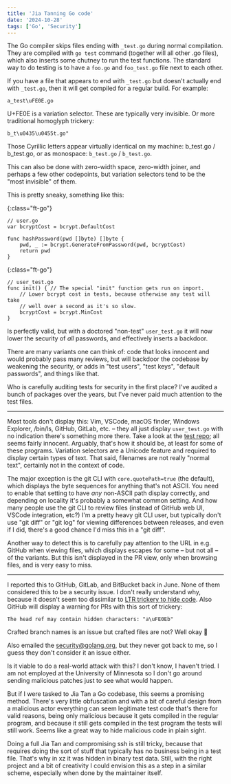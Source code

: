 ```yaml
---
title: 'Jia Tanning Go code'
date: '2024-10-28'
tags: ['Go', 'Security']
---
```


The Go compiler skips files ending with `_test.go` during normal compilation.
They are compiled with `go test` command (together will all other .go files),
which also inserts some chutney to run the test functions. The standard way to
do testing is to have a `foo.go` and `foo_test.go` file next to each other.

If you have a file that appears to end with `_test.go` but doesn't actually end
with `_test.go`, then it will get compiled for a regular build. For example:

    a_test\uFE0E.go

U+FE0E is a variation selector. These are typically very invisible. Or more
traditional homoglyph trickery:

    b_t\u0435\u0455t.go"

Those Cyrillic letters appear virtually identical on my machine: b_tеѕt.go /
b_test.go, or as monospace: `b_tеѕt.go` / `b_test.go`.

This can also be done with zero-width space, zero-width joiner, and perhaps a
few other codepoints, but variation selectors tend to be the "most invisible" of
them.

This is pretty sneaky, something like this:

{:class="ft-go"}

    // user.go
    var bcryptCost = bcrypt.DefaultCost

    func hashPassword(pwd []byte) []byte {
        pwd, _ := bcrypt.GenerateFromPassword(pwd, bcryptCost)
        return pwd
    }

{:class="ft-go"}

    // user_test.go
    func init() { // The special "init" function gets run on import.
        // Lower bcrypt cost in tests, because otherwise any test will take
        // well over a second as it's so slow.
        bcryptCost = bcrypt.MinCost
    }


Is perfectly valid, but with a doctored "non-test" `user_test.go` it will now
lower the security of *all* passwords, and effectively inserts a backdoor.

There are many variants one can think of: code that looks innocent and would
probably pass many reviews, but will backdoor the codebase by weakening the
security, or adds in "test users", "test keys", "default passwords", and things
like that.

Who is carefully auditing tests for security in the first place? I've audited a
bunch of packages over the years, but I've never paid much attention to the test
files.

---

Most tools don't display this: Vim, VSCode, macOS finder, Windows Explorer,
/bin/ls, GitHub, GitLab, etc. – they all just display `user_test.go` with no
indication there's something more there. Take a look at the [test repo]; all
seems fairly innocent. Arguably, that's how it should be, at least for some of
these programs. Variation selectors are a Unicode feature and required to
display certain types of text. That said, filenames are not really "normal
text", certainly not in the context of code.

[test repo]: https://github.com/arp242/test

The major exception is the git CLI with `core.quotePath=true` (the default),
which displays the byte sequences for anything that's not ASCII. You need to
enable that setting to have *any* non-ASCII path display correctly, and
depending on locality it's probably a somewhat common setting. And how many
people use the git CLI to review files (instead of GitHub web UI, VSCode
integration, etc?) I'm a pretty heavy git CLI user, but typically don't use "git
diff" or "git log" for viewing differences between releases, and even if I did,
there's a good chance I'd miss this in a "git diff".

Another way to detect this is to carefully pay attention to the URL in e.g.
GitHub when viewing files, which displays escapes for some – but not all – of
the variants. But this isn't displayed in the PR view, only when browsing files,
and is very easy to miss.

---

I reported this to GitHub, GitLab, and BitBucket back in June. None of them
considered this to be a security issue. I don't really understand why, because
it doesn't seem too dissimilar to [LTR trickery to hide code]. Also GitHub will
display a warning for PRs with this sort of trickery:

    The head ref may contain hidden characters: "a\uFE0Eb"

Crafted branch names is an issue but crafted files are not? Well okay 🤷

[LTR trickery to hide code]: https://github.com/nickboucher/trojan-source

Also emailed the security@golang.org, but they never got back to me, so I guess
they don't consider it an issue either.

Is it viable to do a real-world attack with this? I don't know, I haven't tried.
I am not employed at the University of Minnesota so I don't go around sending
malicious patches just to see what would happen.

But if I were tasked to Jia Tan a Go codebase, this seems a promising method.
There's very little obfuscation and with a bit of careful design from a
malicious actor everything can seem legitimate test code that's there for valid
reasons, being only malicious because it gets compiled in the regular program,
and because it still gets compiled in the test program the tests will still
work. Seems like a great way to hide malicious code in plain sight.

Doing a full Jia Tan and compromising ssh is still tricky, because that requires
doing the sort of stuff that typically has no business being in a test file.
That's why in xz it was hidden in binary test data. Still, with the right
project and a bit of creativity I could envision this as a step in a similar
scheme, especially when done by the maintainer itself.
